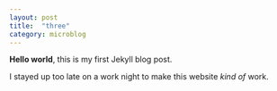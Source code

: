 ```yaml
---
layout: post
title:  "three"
category: microblog
---
```


**Hello world**, this is my first Jekyll blog post.

I stayed up too late on a work night to make this website *kind of* work.